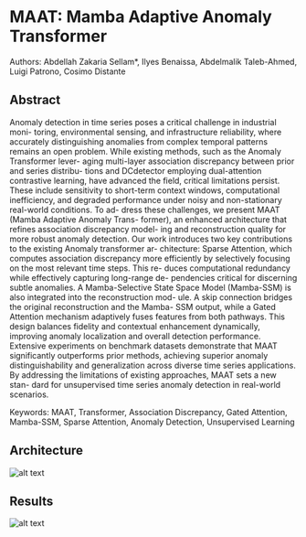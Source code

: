 # MAAT: Mamba Adaptive Anomaly Transformer
Authors: Abdellah Zakaria Sellam*, Ilyes Benaissa, Abdelmalik Taleb-Ahmed, Luigi
Patrono, Cosimo Distante

## Abstract
Anomaly detection in time series poses a critical challenge in industrial moni-
toring, environmental sensing, and infrastructure reliability, where accurately
distinguishing anomalies from complex temporal patterns remains an open
problem. While existing methods, such as the Anomaly Transformer lever-
aging multi-layer association discrepancy between prior and series distribu-
tions and DCdetector employing dual-attention contrastive learning, have
advanced the field, critical limitations persist. These include sensitivity
to short-term context windows, computational inefficiency, and degraded
performance under noisy and non-stationary real-world conditions. To ad-
dress these challenges, we present MAAT (Mamba Adaptive Anomaly Trans-
former), an enhanced architecture that refines association discrepancy model-
ing and reconstruction quality for more robust anomaly detection. Our work
introduces two key contributions to the existing Anomaly transformer ar-
chitecture: Sparse Attention, which computes association discrepancy more
efficiently by selectively focusing on the most relevant time steps. This re-
duces computational redundancy while effectively capturing long-range de-
pendencies critical for discerning subtle anomalies. A Mamba-Selective State
Space Model (Mamba-SSM) is also integrated into the reconstruction mod-
ule. A skip connection bridges the original reconstruction and the Mamba-
SSM output, while a Gated Attention mechanism adaptively fuses features
from both pathways. This design balances fidelity and contextual enhancement dynamically, 
improving anomaly localization and overall detection performance. 
Extensive experiments on benchmark datasets demonstrate that
MAAT significantly outperforms prior methods, achieving superior anomaly
distinguishability and generalization across diverse time series applications.
By addressing the limitations of existing approaches, MAAT sets a new stan-
dard for unsupervised time series anomaly detection in real-world scenarios.

Keywords:  MAAT, Transformer, Association Discrepancy, Gated Attention, Mamba-SSM, Sparse Attention, Anomaly Detection, Unsupervised Learning

## Architecture
![alt text](https://github.com/ilyesbenaissa/MAAT/img/full_maat.png)

## Results
![alt text](https://github.com/ilyesbenaissa/MAAT/img/result.png)
